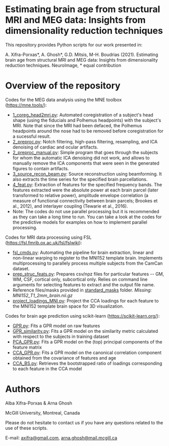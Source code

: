# 
# Estimating brain age from structural MRI and MEG data: Insights from dimensionality reduction techniques

This repository provides Python scripts for our work presented in:

A. Xifra-Porxas*, A. Ghosh*, G.D. Mitsis, M-H. Boudrias (2021). Estimating brain age from structural MRI and MEG data: Insights from dimensionality reduction techniques. NeuroImage, * equal contribution

# Overview of the repository
Codes for the MEG data analysis using the MNE toolbox (https://mne.tools/):
- [1_coreg_head2mri.py](/meg/1_coreg_head2mri.py): Automated coregistration of a subject's head shape (using the fiducials and Polhemus headpoints) with the subject's MRI. Note that since the MRI had been defaced, the Polhemus headpoints around the nose had to be removed before coregistration for a sucessful result.
- [2_preproc.py](/meg/2_preproc.py): Notch filtering, high-pass filtering, resampling, and ICA denoising of cardiac and ocular artifacts.
- [2_preproc_manual.py](/meg/2_preproc_manual.py): Simple program that goes through the subjects for whom the automatic ICA denoising did not work, and allows to manually remove the ICA components that were seen in the generated figures to contain artifacts.
- [3_source_recon_beam.py](/meg/3_source_recon_beam.py): Source reconstruction using beamforming. It also extracts the time series for the specified brain parcellations. 
- [4_feat.py](/meg/4_feat.py): Extraction of features for the specified frequency bands. The features extracted were the absolute power at each brain parcel (later transformed to relative power), amplitude envelope correlation (a measure of functional connectivity between brain parcels; Brookes et al., 2012), and interlayer coupling (Tewarie et al., 2016). 
- Note: The codes do not use parallel processing but it is recommended as they can take a long time to run. You can take a look at the codes for the predictive models for examples on how to implement parallel processing.

Codes for MRI data processing using FSL (https://fsl.fmrib.ox.ac.uk/fsl/fslwiki):
- [fsl_cmds.py](/mri/fsl_cmds.py): Automating the pipeline for brain extraction, linear and non-linear warping to register to the MNI152 template brain. Implements multiprocessing to parallely process multiple subjects from the CamCan dataset. 
- [prep_struc_feats.py](/mri/prep_struc_feats.py): Prepares csv/npz files for particular features -- GM, WM, CSF, cortical only, subcortical only. Relies on command line arguments for selecting features to extract and the output file name.
- Reference files/masks provided in [standard_masks](/mri/standard_masks/) folder. _Missing: MNI152_T1_2mm_brain.nii.gz_
- [project_loadings_MNI.py](/mri/project_loadings_MNI.py): Project the CCA loadings for each feature to the MNI152 template brain space for 3D visualization.

Codes for brain age prediction using scikit-learn (https://scikit-learn.org/):
- [GPR.py](/Age_Prediction/GPR.py): Fits a GPR model on raw features
- [GPR_similarity.py](/Age_Prediction/GPR_similarity.py): Fits a GPR model on the similarity metric calculated with respect to the subjects in training dataset
- [PCA_GPR.py](/Age_Prediction/PCA_GPR.py): Fits a GPR model on the (top) principal components of the feature matrix
- [CCA_GPR.py](/Age_Prediction/CCA_GPR.py): Fits a GPR model on the canonical correlation component obtained from the covariance of features and age
- [CCA_BS.py](/Age_Prediction/CCA_BS.py): Retrieves the bootstrapped ratio of loadings corresponding to each feature in the CCA model

# Authors
Alba Xifra-Porxas & Arna Ghosh

McGill University, Montreal, Canada

Please do not hesitate to contact us if you have any questions related to the use of these scripts.

E-mail: axifra@gmail.com, arna.ghosh@mail.mcgill.ca
